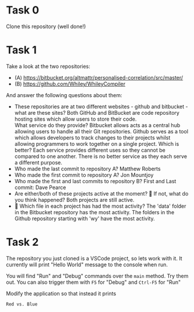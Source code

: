 # Task 0

Clone this repository (well done!)

# Task 1

Take a look at the two repositories:

  * (A) https://bitbucket.org/altmattr/personalised-correlation/src/master/
  * (B) https://github.com/Whiley/WhileyCompiler

And answer the following questions about them:

  * These repositories are at two different websites - github and bitbucket - what are these sites?
  Both GitHub and BitBucket are code repository hosting sites which allow users to store their code.  
  What service do they provide?
  Bitbucket allows acts as a central hub allowing users to handle all their Git repositories.
  Github serves as a tool which allows developers to track changes to their projects whilst allowing programmers to work together on a single project.
   Which is better?
   Each service provides different uses so they cannot be compared to one another. There is no better service as they each serve a different purpose.
  * Who made the last commit to repository A?
  Matthew Roberts
  * Who made the first commit to repository A?
  Jon Mountjoy
  * Who made the first and last commits to repository B?
  First and Last commit: Dave Pearce
  * Are either/both of these projects active at the moment? 🤔 If not, what do you think happened?
  Both projects are still active.
  * 🤔 Which file in each project has had the most activity?
  The 'data' folder in the Bitbucket repository has the most activity. 
  The folders in the Github repository starting with 'wy' have the most activity.

# Task 2

The repository you just cloned is a VSCode project, so lets work with it.  It currently will print "Hello World" message to the console when run.

You will find "Run" and "Debug" commands over the `main` method.  Try them out.  You can also trigger them with `F5` for "Debug" and `Ctrl-F5` for "Run"

Modify the application so that instead it prints

~~~~~
Red vs. Blue
~~~~~

